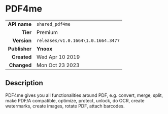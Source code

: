 # PDF4me
| | |
|-:|-|
|**API name**|`shared_pdf4me`|
|**Tier**|Premium|
|**Version**|`releases/v1.0.1664\1.0.1664.3477`|
|**Publisher**|**Ynoox**|
|**Created**|Wed Apr 10 2019|
|**Changed**|Mon Oct 23 2023|

## Description
PDF4me gives you all functionalities around PDF, e.g. convert, merge, split, make PDF/A compatible, optimize, protect, unlock, do OCR, create watermarks, create images, rotate PDF, attach barcodes.
